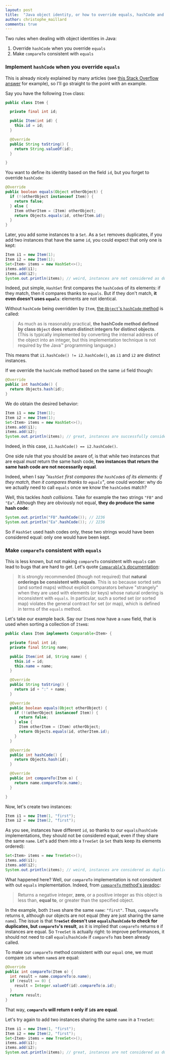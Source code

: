 ```yaml
---
layout: post
title:  "Java object identity, or how to override equals, hashCode and compareTo"
author: christophe_maillard
comments: true
---
```


Two rules when dealing with object identities in Java:

1. Override `hashCode` when you override `equals`
2. Make `compareTo` consistent with `equals`

### Implement `hashCode` when you override `equals`

This is already nicely explained by many articles (see [this Stack Overflow answer](https://stackoverflow.com/a/2265637/1225328) for example), so I'll go straight to the point with an example.

Say you have the following `Item` class:

```java
public class Item {

  private final int id;

  public Item(int id) {
    this.id = id;
  }

  @Override
  public String toString() {
    return String.valueOf(id);
  }

}
```

You want to define its identity based on the field `id`, but you forget to override `hashCode`:

```java
@Override
public boolean equals(Object otherObject) {
  if (!(otherObject instanceof Item)) {
    return false;
  } else {
    Item otherItem = (Item) otherObject;
    return Objects.equals(id, otherItem.id);
  }
}
```

Later, you add some instances to a `Set`. As a `Set` removes duplicates, if you add two instances that have the same `id`, you could expect that only one is kept:

```java
Item i1 = new Item(1);
Item i2 = new Item(1);
Set<Item> items = new HashSet<>();
items.add(i1);
items.add(i2);
System.out.println(items); // weird, instances are not considered as duplicates: [1, 1]
```

Indeed, put simple, `HashSet` first compares the `hashCode`s of its elements: if they match, then it compares thanks to `equals`. But if they don't match, **it even doesn't uses `equals`**: elements are not identical.

Without `hashCode` being overridden by `Item`, [the `Object`'s `hashCode` method](https://docs.oracle.com/javase/8/docs/api/java/lang/Object.html#hashCode--) is called:

> As much as is reasonably practical, **the hashCode method defined by class `Object` does return distinct integers for distinct objects**. (This is typically implemented by converting the internal address of the object into an integer, but this implementation technique is not required by the Java™ programming language.)

This means that `i1.hashCode() != i2.hashCode()`, as `i1` and `i2` are distinct instances.

If we override the `hashCode` method based on the same `id` field though:

```java
@Override
public int hashCode() {
  return Objects.hash(id);
}
```

We do obtain the desired behavior:

```java
Item i1 = new Item(1);
Item i2 = new Item(1);
Set<Item> items = new HashSet<>();
items.add(i1);
items.add(i2);
System.out.println(items); // great, instances are successfully considered as duplicates: [1]
```

Indeed, in this case, `i1.hashCode() == i2.hashCode()`.

One side rule that you should be aware of, is that while two instances that are equal *must* return the same hash code, **two instances that return the same hash code are not necessarily equal**.

Indeed, when I say *"`HashSet` first compares the `hashCode`s of its elements: if they match, then it compares thanks to `equals`"*, one could wonder: why do we actually need to call `equals` once we know the `hashCode`s match?

Well, this tackles *hash collisions*. Take for example the two strings `"FB"` and `"Ea"`. Although they are obviously not equal, **they do produce the same hash code**:

```java
System.out.println("FB".hashCode()); // 2236
System.out.println("Ea".hashCode()); // 2236
```

So if `HashSet` used hash codes only, these two strings would have been considered equal: only one would have been kept.

### Make `compareTo` consistent with `equals`

This is less known, but not making `compareTo` consistent with `equals` can lead to bugs that are hard to get. Let's quote [`Comparable`'s documentation](https://docs.oracle.com/javase/8/docs/api/java/lang/Comparable.html):

> It is strongly recommended (though not required) that **natural orderings be consistent with equals**. This is so because sorted sets (and sorted maps) without explicit comparators behave "strangely" when they are used with elements (or keys) whose natural ordering is inconsistent with `equals`. In particular, such a sorted set (or sorted map) violates the general contract for set (or map), which is defined in terms of the `equals` method.

Let's take our example back. Say our `Item`s now have a `name` field, that is used when sorting a collection of `Item`s:

```java
public class Item implements Comparable<Item> {

  private final int id;
  private final String name;

  public Item(int id, String name) {
    this.id = id;
    this.name = name;
  }

  @Override
  public String toString() {
    return id + ":" + name;
  }

  @Override
  public boolean equals(Object otherObject) {
    if (!(otherObject instanceof Item)) {
      return false;
    } else {
      Item otherItem = (Item) otherObject;
      return Objects.equals(id, otherItem.id);
    }
  }

  @Override
  public int hashCode() {
    return Objects.hash(id);
  }

  @Override
  public int compareTo(Item o) {
    return name.compareTo(o.name);
  }

}
```

Now, let's create two instances:

```java
Item i1 = new Item(1, "first");
Item i2 = new Item(2, "first");
```

As you see, instances have different `id`, so thanks to our `equals`/`hashCode` implementations, they should not be considered equal, even if they share the same `name`. Let's add them into a `TreeSet` (a `Set` thats keep its elements ordered):

```java
Set<Item> items = new TreeSet<>();
items.add(i1);
items.add(i2);
System.out.println(items); // weird, instances are considered as duplicates: [1:first]
```

What happened here? Well, our `compareTo` implementation is not consistent with out `equals` implementation. Indeed, from [`compareTo` method's javadoc](https://docs.oracle.com/javase/8/docs/api/java/lang/Comparable.html#compareTo-T-):

> Returns a negative integer, **zero**, or a positive integer as this object is less than, **equal to**, or greater than the specified object.

In the example, both `Item`s share the same `name`: `"first"`. Thus, `compareTo` returns `0`, although our objects are not equal (they are just sharing the same `name`). The issue is that **`TreeSet` doesn't use `equals`/`hashCode` to check for duplicates, but `compareTo`'s result**, as it is implied that `compareTo` returns `0` if instances are equal. So `TreeSet` is actually right: to improve performances, it should not need to call `equals`/`hashCode` if `compareTo` has been already called.

To make our `compareTo` method consistent with our `equal` one, we must compare `id`s when `name`s are equal:

```java
@Override
public int compareTo(Item o) {
  int result = name.compareTo(o.name);
  if (result == 0) {
    result = Integer.valueOf(id).compareTo(o.id);
  }
  return result;
}
```

That way, **`compareTo` will return `0` only if `id`s are equal**.

Let's try again to add two instances sharing the same `name` in a `TreeSet`:

```java
Item i1 = new Item(1, "first");
Item i2 = new Item(2, "first");
Set<Item> items = new TreeSet<>();
items.add(i1);
items.add(i2);
System.out.println(items); // great, instances are not considered as duplicated: [1:first, 2:first]
```
